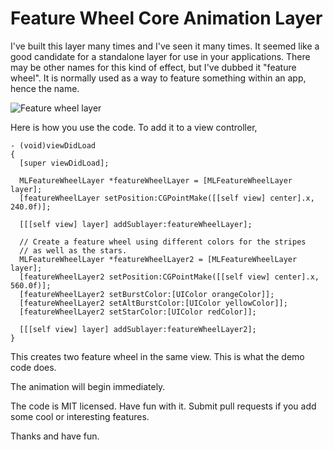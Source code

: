 Feature Wheel Core Animation Layer
===================================

I've built this layer many times and I've seen it many times. It seemed like a good candidate for a standalone layer for use in your applications. There may be other names for this kind of effect, but I've dubbed it "feature wheel". It is normally used as a way to feature something within an app, hence the name.

![Feature wheel layer](feathurewheel.png)

Here is how you use the code. To add it to a view controller,

```
- (void)viewDidLoad
{
  [super viewDidLoad];

  MLFeatureWheelLayer *featureWheelLayer = [MLFeatureWheelLayer layer];
  [featureWheelLayer setPosition:CGPointMake([[self view] center].x, 240.0f)];
  
  [[[self view] layer] addSublayer:featureWheelLayer];

  // Create a feature wheel using different colors for the stripes
  // as well as the stars.
  MLFeatureWheelLayer *featureWheelLayer2 = [MLFeatureWheelLayer layer];
  [featureWheelLayer2 setPosition:CGPointMake([[self view] center].x, 560.0f)];
  [featureWheelLayer2 setBurstColor:[UIColor orangeColor]];
  [featureWheelLayer2 setAltBurstColor:[UIColor yellowColor]];
  [featureWheelLayer2 setStarColor:[UIColor redColor]];
  
  [[[self view] layer] addSublayer:featureWheelLayer2];
}
```

This creates two feature wheel in the same view. This is what the demo code does.

The animation will begin immediately.

The code is MIT licensed. Have fun with it. Submit pull requests if you add some cool or interesting features.

Thanks and have fun.


